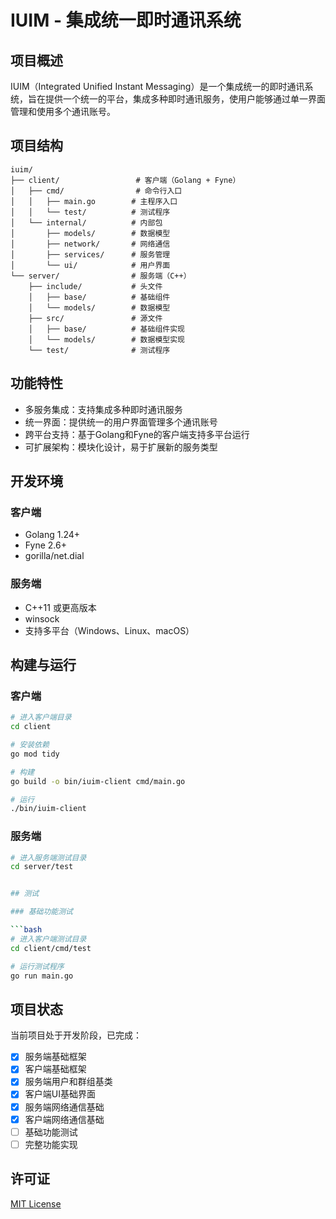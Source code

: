 # IUIM - 集成统一即时通讯系统

## 项目概述

IUIM（Integrated Unified Instant Messaging）是一个集成统一的即时通讯系统，旨在提供一个统一的平台，集成多种即时通讯服务，使用户能够通过单一界面管理和使用多个通讯账号。

## 项目结构

```
iuim/
├── client/                 # 客户端（Golang + Fyne）
│   ├── cmd/                # 命令行入口
│   │   ├── main.go        # 主程序入口
│   │   └── test/          # 测试程序
│   └── internal/          # 内部包
│       ├── models/        # 数据模型
│       ├── network/       # 网络通信
│       ├── services/      # 服务管理
│       └── ui/            # 用户界面
└── server/                # 服务端（C++）
    ├── include/           # 头文件
    │   ├── base/          # 基础组件
    │   └── models/        # 数据模型
    ├── src/               # 源文件
    │   ├── base/          # 基础组件实现
    │   └── models/        # 数据模型实现
    └── test/              # 测试程序
```

## 功能特性

- 多服务集成：支持集成多种即时通讯服务
- 统一界面：提供统一的用户界面管理多个通讯账号
- 跨平台支持：基于Golang和Fyne的客户端支持多平台运行
- 可扩展架构：模块化设计，易于扩展新的服务类型

## 开发环境

### 客户端

- Golang 1.24+
- Fyne 2.6+
- gorilla/net.dial

### 服务端

- C++11 或更高版本
- winsock
- 支持多平台（Windows、Linux、macOS）

## 构建与运行

### 客户端

```bash
# 进入客户端目录
cd client

# 安装依赖
go mod tidy

# 构建
go build -o bin/iuim-client cmd/main.go

# 运行
./bin/iuim-client
```

### 服务端

```bash
# 进入服务端测试目录
cd server/test


## 测试

### 基础功能测试

```bash
# 进入客户端测试目录
cd client/cmd/test

# 运行测试程序
go run main.go
```

## 项目状态

当前项目处于开发阶段，已完成：

- [x] 服务端基础框架
- [x] 客户端基础框架
- [x] 服务端用户和群组基类
- [x] 客户端UI基础界面
- [x] 服务端网络通信基础
- [x] 客户端网络通信基础
- [ ] 基础功能测试
- [ ] 完整功能实现

## 许可证

[MIT License](LICENSE)